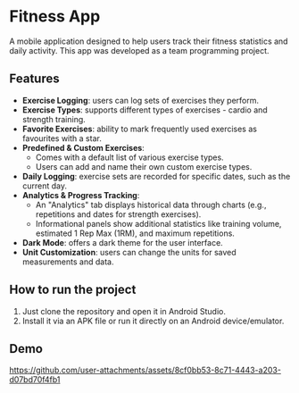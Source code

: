 # Fitness App
A mobile application designed to help users track their fitness statistics and daily activity. This app was developed as a team programming project.

## Features
- **Exercise Logging**: users can log sets of exercises they perform.
- **Exercise Types**: supports different types of exercises - cardio and strength training.
- **Favorite Exercises**: ability to mark frequently used exercises as favourites with a star.
- **Predefined & Custom Exercises**:
    - Comes with a default list of various exercise types.
    - Users can add and name their own custom exercise types.
- **Daily Logging**: exercise sets are recorded for specific dates, such as the current day.
- **Analytics & Progress Tracking**:
    - An "Analytics" tab displays historical data through charts (e.g., repetitions and dates for strength exercises).
    - Informational panels show additional statistics like training volume, estimated 1 Rep Max (1RM), and maximum repetitions.
- **Dark Mode**: offers a dark theme for the user interface.
- **Unit Customization**: users can change the units for saved measurements and data.

## How to run the project
1. Just clone the repository and open it in Android Studio.
2. Install it via an APK file or run it directly on an Android device/emulator.

## Demo
https://github.com/user-attachments/assets/8cf0bb53-8c71-4443-a203-d07bd70f4fb1

